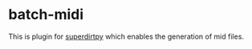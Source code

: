 # batch-midi

This is plugin for [superdirtpy](https://github.com/inaba1115/superdirtpy) which enables the generation of mid files.
